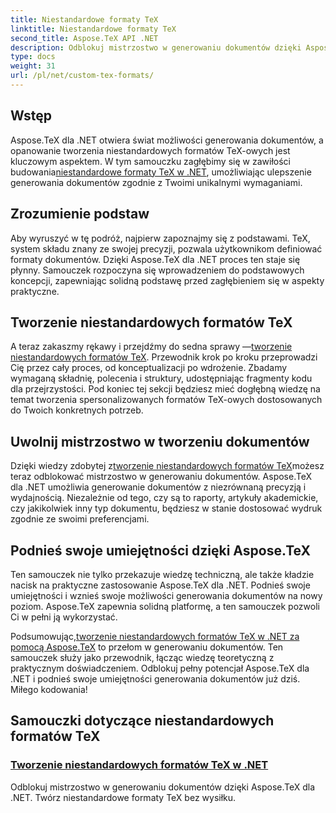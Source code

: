 ```yaml
---
title: Niestandardowe formaty TeX
linktitle: Niestandardowe formaty TeX
second_title: Aspose.TeX API .NET
description: Odblokuj mistrzostwo w generowaniu dokumentów dzięki Aspose.TeX dla .NET. Dzięki temu obszernemu samouczkowi nauczysz się bez wysiłku tworzyć niestandardowe formaty TeX-owe.
type: docs
weight: 31
url: /pl/net/custom-tex-formats/
---
```

## Wstęp

 Aspose.TeX dla .NET otwiera świat możliwości generowania dokumentów, a opanowanie tworzenia niestandardowych formatów TeX-owych jest kluczowym aspektem. W tym samouczku zagłębimy się w zawiłości budowania[niestandardowe formaty TeX w .NET](./create-custom-tex-formats/), umożliwiając ulepszenie generowania dokumentów zgodnie z Twoimi unikalnymi wymaganiami.

## Zrozumienie podstaw

Aby wyruszyć w tę podróż, najpierw zapoznajmy się z podstawami. TeX, system składu znany ze swojej precyzji, pozwala użytkownikom definiować formaty dokumentów. Dzięki Aspose.TeX dla .NET proces ten staje się płynny. Samouczek rozpoczyna się wprowadzeniem do podstawowych koncepcji, zapewniając solidną podstawę przed zagłębieniem się w aspekty praktyczne.

## Tworzenie niestandardowych formatów TeX

A teraz zakaszmy rękawy i przejdźmy do sedna sprawy —[tworzenie niestandardowych formatów TeX](./create-custom-tex-formats/). Przewodnik krok po kroku przeprowadzi Cię przez cały proces, od konceptualizacji po wdrożenie. Zbadamy wymaganą składnię, polecenia i struktury, udostępniając fragmenty kodu dla przejrzystości. Pod koniec tej sekcji będziesz mieć dogłębną wiedzę na temat tworzenia spersonalizowanych formatów TeX-owych dostosowanych do Twoich konkretnych potrzeb.

## Uwolnij mistrzostwo w tworzeniu dokumentów

 Dzięki wiedzy zdobytej z[tworzenie niestandardowych formatów TeX](./create-custom-tex-formats/)możesz teraz odblokować mistrzostwo w generowaniu dokumentów. Aspose.TeX dla .NET umożliwia generowanie dokumentów z niezrównaną precyzją i wydajnością. Niezależnie od tego, czy są to raporty, artykuły akademickie, czy jakikolwiek inny typ dokumentu, będziesz w stanie dostosować wydruk zgodnie ze swoimi preferencjami.

## Podnieś swoje umiejętności dzięki Aspose.TeX

Ten samouczek nie tylko przekazuje wiedzę techniczną, ale także kładzie nacisk na praktyczne zastosowanie Aspose.TeX dla .NET. Podnieś swoje umiejętności i wznieś swoje możliwości generowania dokumentów na nowy poziom. Aspose.TeX zapewnia solidną platformę, a ten samouczek pozwoli Ci w pełni ją wykorzystać.

 Podsumowując,[tworzenie niestandardowych formatów TeX w .NET za pomocą Aspose.TeX](./create-custom-tex-formats/) to przełom w generowaniu dokumentów. Ten samouczek służy jako przewodnik, łącząc wiedzę teoretyczną z praktycznym doświadczeniem. Odblokuj pełny potencjał Aspose.TeX dla .NET i podnieś swoje umiejętności generowania dokumentów już dziś. Miłego kodowania!
## Samouczki dotyczące niestandardowych formatów TeX
### [Tworzenie niestandardowych formatów TeX w .NET](./create-custom-tex-formats/)
Odblokuj mistrzostwo w generowaniu dokumentów dzięki Aspose.TeX dla .NET. Twórz niestandardowe formaty TeX bez wysiłku.